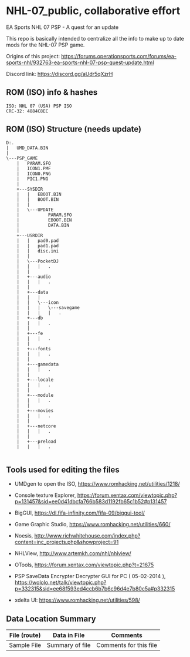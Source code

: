 # NHL-07_public, collaborative effort
EA Sports NHL 07 PSP - A quest for an update

This repo is basically intended to centralize all the info to
make up to date mods for the NHL-07 PSP game.

Origins of this project:
https://forums.operationsports.com/forums/ea-sports-nhl/932763-ea-sports-nhl-07-psp-quest-update.html

Discord link: https://discord.gg/aUdr5qXzrH

## ROM (ISO) info & hashes
````
ISO: NHL 07 (USA) PSP ISO 
CRC-32: 4884C8EC
````
## ROM (ISO) Structure (needs update)
````
D:.
|   UMD_DATA.BIN
|
\---PSP_GAME
    |   PARAM.SFO
    |   ICON1.PMF
    |   ICON0.PNG
    |   PIC1.PNG
    |   
    +---SYSDIR
    |   |   EBOOT.BIN
    |   |   BOOT.BIN
    |   |
    |   \---UPDATE
    |           PARAM.SFO
    |           EBOOT.BIN
    |           DATA.BIN
    |
    +---USRDIR
    |   |   pad0.pad
    |   |   pad1.pad
    |   |   disc.ini
    |   |
    |   \---PocketDJ
    |   |   |	.
    |   |	
    |   +---audio	
    |   |   |	.
    |   |
    |   +---data
    |   |   |
    |   |   \---icon
    |   |   |   \---savegame	
    |   |   |   |   .    
    |   +---db
    |   |   |	.
    |   |
    |   +---fe
    |   |   |	.
    |   |	
    |   +---fonts
    |   |   |	.
    |   |
    |   +---gamedata
    |   |   |	.
    |   |	
    |   +---locale
    |   |   |	.
    |   |	
    |   +---module
    |   |   |	.
    |   |	
    |   +---movies
    |   |   |	.
    |   |
    |   +---netcore
    |   |   |	.
    |   |	
    |   +---preload
    |   |   |	.
	
````

## Tools used for editing the files

- UMDgen to open the ISO, https://www.romhacking.net/utilities/1218/

- Console texture Explorer, https://forum.xentax.com/viewtopic.php?p=131457&sid=ee0d41dbcfa766b583d1192fb65c1b52#p131457

- BigGUI, https://dl.fifa-infinity.com/fifa-09/biggui-tool/

- Game Graphic Studio, https://www.romhacking.net/utilities/660/

- Noesis, http://www.richwhitehouse.com/index.php?content=inc_projects.php&showproject=91

- NHLView, http://www.artemkh.com/nhl/nhlview/

- OTools, https://forum.xentax.com/viewtopic.php?t=21675

- PSP SaveData Encrypter Decrypter GUI for PC ( 05-02-2014 ), https://wololo.net/talk/viewtopic.php?p=332315&sid=ee68f593ed4ccb6b7b6c96d4e7b80c5a#p332315

- xdelta UI: https://www.romhacking.net/utilities/598/

## Data Location Summary

| File (route) | Data in File | Comments
|:---:|:---:|:---:|
| Sample File  | Summary of file | Comments for this file
